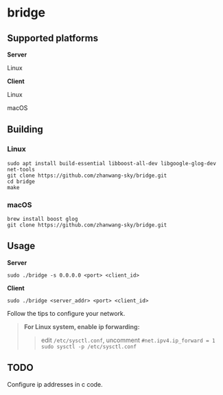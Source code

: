 # bridge

## Supported platforms

**Server**

Linux

**Client**

Linux

macOS

## Building

### Linux

```
sudo apt install build-essential libboost-all-dev libgoogle-glog-dev net-tools
git clone https://github.com/zhanwang-sky/bridge.git
cd bridge
make
```

### macOS

```
brew install boost glog
git clone https://github.com/zhanwang-sky/bridge.git
```

## Usage

**Server**

`sudo ./bridge -s 0.0.0.0 <port> <client_id>`

**Client**

`sudo ./bridge <server_addr> <port> <client_id>`

Follow the tips to configure your network.

> **For Linux system, enable ip forwarding:**
>> edit `/etc/sysctl.conf`, uncomment `#net.ipv4.ip_forward = 1`<br>
>> `sudo sysctl -p /etc/sysctl.conf`

## TODO

Configure ip addresses in c code.
